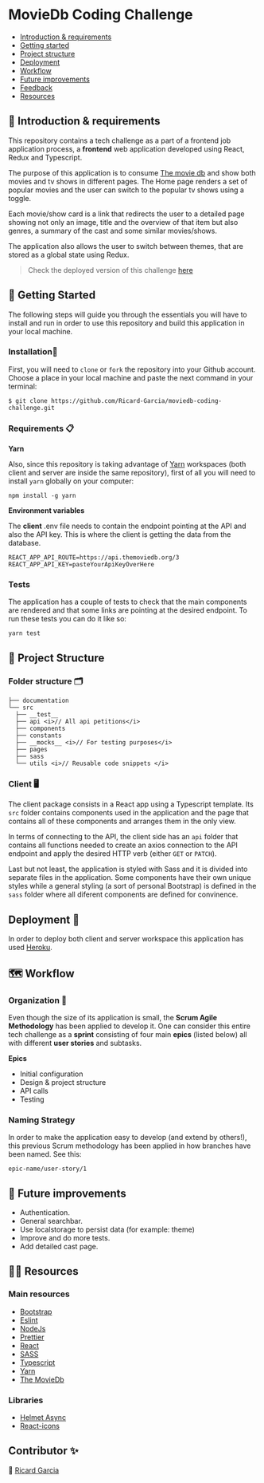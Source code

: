 # MovieDb Coding Challenge

- [Introduction & requirements](##introcution-&-requirements)
- [Getting started](##getting-started)
- [Project structure](##project-structure)
- [Deployment](##deployment)
- [Workflow](##workflow)
- [Future improvements](##future-improvements)
- [Feedback](##feedback)
- [Resources](##resources)

## 🧭 Introduction & requirements

This repository contains a tech challenge as a part of a frontend job application process, a **frontend** web application developed using React, Redux and Typescript.

The purpose of this application is to consume [The movie db](https://www.themoviedb.org/) and show both movies and tv shows in different pages. The Home page renders a set of popular movies and the user can switch to the popular tv shows using a toggle.

Each movie/show card is a link that redirects the user to a detailed page showing not only an image, title and the overview of that item but also genres, a summary of the cast and some similar movies/shows.

The application also allows the user to switch between themes, that are stored as a global state using Redux.

> Check the deployed version of this challenge [here](https://moviedb-coding-challenge.herokuapp.com/)

## 🚀 Getting Started

The following steps will guide you through the essentials you will have to install and run in order to use this repository and build this application in your local machine.

### Installation🔧

First, you will need to `clone` or `fork` the repository into your Github account. Choose a place in your local machine and paste the next command in your terminal:

```
$ git clone https://github.com/Ricard-Garcia/moviedb-coding-challenge.git
```

### Requirements 📋

**Yarn**

Also, since this repository is taking advantage of [Yarn](https://yarnpkg.com/) workspaces (both client and server are inside the same repository), first of all you will need to install `yarn` globally on your computer:

```
npm install -g yarn
```

**Environment variables**

The **client** .env file needs to contain the endpoint pointing at the API and also the API key. This is where the client is getting the data from the database.

```
REACT_APP_API_ROUTE=https://api.themoviedb.org/3
REACT_APP_API_KEY=pasteYourApiKeyOverHere
```

### Tests

The application has a couple of tests to check that the main components are rendered and that some links are pointing at the desired endpoint. To run these tests you can do it like so:

```
yarn test
```

## 🦴 Project Structure

### Folder structure 🗂

```
├── documentation
└── src
  ├── __test__
  ├── api <i>// All api petitions</i>
  ├── components
  ├── constants
  ├── __mocks__ <i>// For testing purposes</i>
  ├── pages
  ├── sass
  └── utils <i>// Reusable code snippets </i>

```

### Client 🖥

The client package consists in a React app using a Typescript template. Its `src` folder contains components used in the application and the page that contains all of these components and arranges them in the only view.

In terms of connecting to the API, the client side has an `api` folder that contains all functions needed to create an axios connection to the API endpoint and apply the desired HTTP verb (either `GET` or `PATCH`).

Last but not least, the application is styled with Sass and it is divided into separate files in the application. Some components have their own unique styles while a general styling (a sort of personal Bootstrap) is defined in the `sass` folder where all diferent components are defined for convinence.

## Deployment 🛫

In order to deploy both client and server workspace this application has used [Heroku](www.heroku.com).

## 🗺 Workflow

### Organization 📆

Even though the size of its application is small, the **Scrum Agile Methodology** has been applied to develop it. One can consider this entire tech challenge as a **sprint** consisting of four main **epics** (listed below) all with different **user stories** and subtasks.

**Epics**

- Initial configuration
- Design & project structure
- API calls
- Testing

### Naming Strategy

In order to make the application easy to develop (and extend by others!), this previous Scrum methodology has been applied in how branches have been named. See this:

```
epic-name/user-story/1
```

## 🤝 Future improvements

- Authentication.
- General searchbar.
- Use localstorage to persist data (for example: theme)
- Improve and do more tests.
- Add detailed cast page.

## 🕵️‍♂️ Resources

### Main resources

- [Bootstrap](https://getbootstrap.com/)
- [Eslint](https://eslint.org/)
- [NodeJs](https://nodejs.org/)
- [Prettier](https://prettier.io/)
- [React](https://es.reactjs.org/)
- [SASS](https://sass-lang.com/)
- [Typescript](https://www.typescriptlang.org/)
- [Yarn](https://yarnpkg.com/)
- [The MovieDb](https://developers.themoviedb.org/3/movies/get-similar-movies)

### Libraries

- [Helmet Async](https://github.com/staylor/react-helmet-async)
- [React-icons](https://react-icons.github.io/react-icons/)

## Contributor ✨

👤 [Ricard Garcia](https://github.com/Ricard-Garcia)
